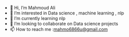 - 👋 Hi, I’m  Mahmoud Ali
- 👀 I’m interested in Data science , machine learning , nlp
- 🌱 I’m currently learning nlp
- 💞️ I’m looking to collaborate on Data science projects
- 📫 How to reach me :mahmo6866u@gmail.com

<!---
Mahmoud Ali /Mahmoud Ali is a ✨ special ✨ repository because its `README.md` (this file) appears on your GitHub profile.
You can click the Preview link to take a look at your changes.
--->
